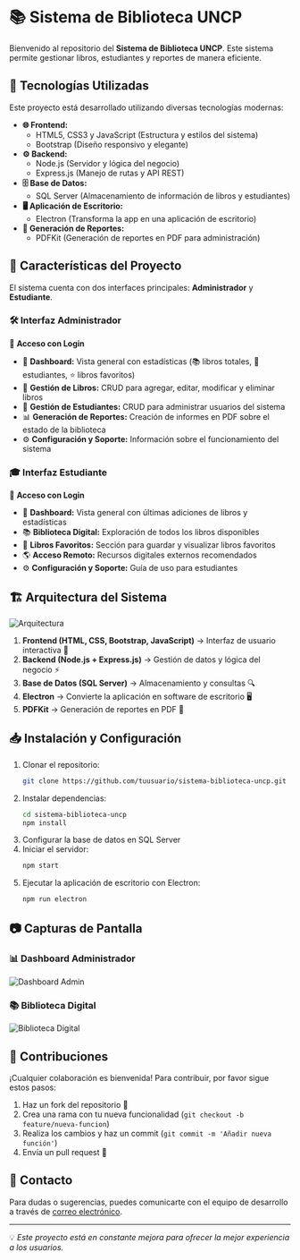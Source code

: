 # 📚 Sistema de Biblioteca UNCP

Bienvenido al repositorio del **Sistema de Biblioteca UNCP**. Este sistema permite gestionar libros, estudiantes y reportes de manera eficiente. 

## 🚀 Tecnologías Utilizadas

Este proyecto está desarrollado utilizando diversas tecnologías modernas:

- **🌐 Frontend:**
  - HTML5, CSS3 y JavaScript (Estructura y estilos del sistema)
  - Bootstrap (Diseño responsivo y elegante)
- **⚙️ Backend:**
  - Node.js (Servidor y lógica del negocio)
  - Express.js (Manejo de rutas y API REST)
- **🗄️ Base de Datos:**
  - SQL Server (Almacenamiento de información de libros y estudiantes)
- **🖥️ Aplicación de Escritorio:**
  - Electron (Transforma la app en una aplicación de escritorio)
- **📄 Generación de Reportes:**
  - PDFKit (Generación de reportes en PDF para administración)

## 🎯 Características del Proyecto

El sistema cuenta con dos interfaces principales: **Administrador** y **Estudiante**.

### 🛠️ Interfaz Administrador
👤 **Acceso con Login**
- 🔹 **Dashboard:** Vista general con estadísticas (📚 libros totales, 👥 estudiantes, ⭐ libros favoritos)
- 📖 **Gestión de Libros:** CRUD para agregar, editar, modificar y eliminar libros
- 👥 **Gestión de Estudiantes:** CRUD para administrar usuarios del sistema
- 📊 **Generación de Reportes:** Creación de informes en PDF sobre el estado de la biblioteca
- ⚙️ **Configuración y Soporte:** Información sobre el funcionamiento del sistema

### 🎓 Interfaz Estudiante
👤 **Acceso con Login**
- 🔹 **Dashboard:** Vista general con últimas adiciones de libros y estadísticas
- 📚 **Biblioteca Digital:** Exploración de todos los libros disponibles
- 📌 **Libros Favoritos:** Sección para guardar y visualizar libros favoritos
- 🌎 **Acceso Remoto:** Recursos digitales externos recomendados
- ⚙️ **Configuración y Soporte:** Guía de uso para estudiantes

## 🏗️ Arquitectura del Sistema

![Arquitectura](http://imgfz.com/i/cqHudEV.png)

1. **Frontend (HTML, CSS, Bootstrap, JavaScript)** → Interfaz de usuario interactiva 📜
2. **Backend (Node.js + Express.js)** → Gestión de datos y lógica del negocio ⚡
3. **Base de Datos (SQL Server)** → Almacenamiento y consultas 🔍
4. **Electron** → Convierte la aplicación en software de escritorio 🖥️
5. **PDFKit** → Generación de reportes en PDF 📄

## 📥 Instalación y Configuración

1. Clonar el repositorio:
   ```bash
   git clone https://github.com/tuusuario/sistema-biblioteca-uncp.git
   ```
2. Instalar dependencias:
   ```bash
   cd sistema-biblioteca-uncp
   npm install
   ```
3. Configurar la base de datos en SQL Server
4. Iniciar el servidor:
   ```bash
   npm start
   ```
5. Ejecutar la aplicación de escritorio con Electron:
   ```bash
   npm run electron
   ```

## 📷 Capturas de Pantalla

### 📊 Dashboard Administrador
![Dashboard Admin](https://via.placeholder.com/800x400?text=Dashboard+Administrador)

### 📚 Biblioteca Digital
![Biblioteca Digital](https://via.placeholder.com/800x400?text=Biblioteca+Digital)

## 🤝 Contribuciones
¡Cualquier colaboración es bienvenida! Para contribuir, por favor sigue estos pasos:
1. Haz un fork del repositorio 📌
2. Crea una rama con tu nueva funcionalidad (`git checkout -b feature/nueva-funcion`)
3. Realiza los cambios y haz un commit (`git commit -m 'Añadir nueva función'`)
4. Envía un pull request 🚀

## 📩 Contacto
Para dudas o sugerencias, puedes comunicarte con el equipo de desarrollo a través de [correo electrónico](stivensaliaga@gmail.com).

---
💡 *Este proyecto está en constante mejora para ofrecer la mejor experiencia a los usuarios.*
